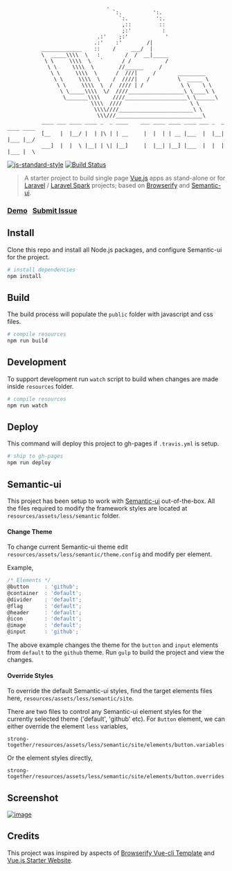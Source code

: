 ```                 
                                .   
                                  `:.          ':.
                                    `:.         ':.
                                     ,::         ::
                                     ;:'          :
                             .:'    ;:'            '               
                            .:'    :'        /|     
           _____________    ::    /     ___/  |     
           \  _____\\\\  \   :        /  /  __|_____
            \ \     \\\\  \   `      / /           /
             \ \     \\\\  \        //______     /  
              \ \     \\\\  \      /  ///|     /       _________
               \ \     \\\\  \    /  ////|   /         \  _____ \
                \ \     \\\\  \  /  //// | /            \ \    \ \
                 \ \_____\\\\  \/  ////__________________\ \____\ \     
                  \_______\\\\    ////____________________\ \______\      
                           \\\\  ////                      \ \
                            \\\\////________________________\ \
                             \\\///____________________________\
           ____ ___ ____ ____ _  _ ____    ___ ____ ____ ____ ___ _  _ ____ ____
           [__   |  |__/ |  | |\ | | __     |  |  | | __ |___  |  |__| |___ |__/
           ___]  |  |  \ |__| | \| |__]     |  |__| |__] |___  |  |  | |___ |  \
```
[![js-standard-style](https://img.shields.io/badge/code%20style-standard-brightgreen.svg)](http://standardjs.com/) [![Build Status](https://travis-ci.org/websemantics/strong-together.svg?branch=master)](https://travis-ci.org/websemantics/strong-together)


>  A starter project to build single page [Vue.js](https://vuejs.org) apps as stand-alone or for [Laravel](https://laravel.com) / [Laravel Spark](https://spark.laravel.com) projects; based on [Browserify](http://browserify.org/)
and [Semantic-ui](http://semantic-ui.com/).

### [Demo](http://websemantics.github.io/strong-together)&nbsp;&nbsp;&nbsp;[Submit Issue](https://github.com/websemantics/strong-together/issues)


## Install

Clone this repo and install all Node.js packages, and configure Semantic-ui for the project.

``` bash
# install dependencies
npm install
```


## Build

The build process will populate the `public` folder with javascript and css files.

``` bash
# compile resources
npm run build
```

## Development

To support development run `watch` script to build when changes are made inside `resources` folder.

``` bash
# compile resources
npm run watch
```

## Deploy

This command will deploy this project to gh-pages if `.travis.yml` is setup.

``` bash
# ship to gh-pages
npm run deploy
```


## Semantic-ui

This project has been setup to work with [Semantic-ui](http://semantic-ui.com) out-of-the-box. All the files required to modify the framework styles are located at `resources/assets/less/semantic` folder.


#### Change Theme

To change current Semantic-ui theme edit `resources/assets/less/semantic/theme.config` and modify per element.

Example,

```js
/* Elements */
@button     : 'github';
@container  : 'default';
@divider    : 'default';
@flag       : 'default';
@header     : 'default';
@icon       : 'default';
@image      : 'default';
@input      : 'github';
```

The above example changes the theme for the `button` and `input` elements from `default` to the `github` theme. Run `gulp` to build the project and view the changes.


#### Override Styles

To override the default Semantic-ui styles, find the target elements files here,  `resources/assets/less/semantic/site`.

There are two files to control any Semantic-ui element styles for the currently selected theme ('default', 'github' etc). For `Button` element, we can either override the element `less` variables,

```
strong-together/resources/assets/less/semantic/site/elements/button.variables
```

Or the element styles directly,

```
strong-together/resources/assets/less/semantic/site/elements/button.overrides
```
## Screenshot

[![image](https://raw.githubusercontent.com/websemantics/strong-together/gh-pages/img/screenshot.png)](http://websemantics.github.io/strong-together)


## Credits
This project was inspired by aspects of [Browserify Vue-cli Template](https://github.com/vuejs-templates/browserify) and [Vue.js Starter Website](https://github.com/layer7be/vue-starter).
